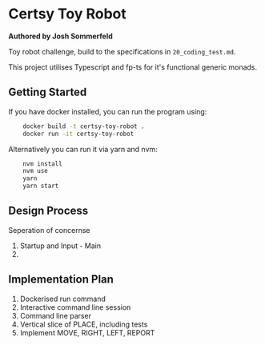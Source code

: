 # Certsy Toy Robot

**Authored by Josh Sommerfeld**

Toy robot challenge, build to the specifications in `20_coding_test.md`.

This project utilises Typescript and fp-ts for it's functional generic monads.

## Getting Started

If you have docker installed, you can run the program using:
```bash
    docker build -t certsy-toy-robot .
    docker run -it certsy-toy-robot
```

Alternatively you can run it via yarn and nvm:
```bash
    nvm install
    nvm use
    yarn
    yarn start
```

## Design Process

Seperation of concernse
1. Startup and Input - Main
2.

## Implementation Plan

1. Dockerised run command
2. Interactive command line session
3. Command line parser
4. Vertical slice of PLACE, including tests
5. Implement MOVE, RIGHT, LEFT, REPORT
